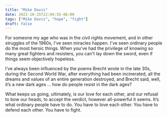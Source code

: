 ```yaml
---
title: "Mike Davis"
date: 2022-10-25T22:04:55-06:00
tags: ["Mike Davis", "hope", "fight"]
draft: false
---
```


For someone my age who was in the civil rights movement, and in other struggles of the 1960s, I've seen miracles happen. I've seen ordinary people do the most heroic things. When you've had the privilege of knowing so many great fighters and resisters, you can't lay down the sword, even if things seem objectively hopeless.

I’ve always been influenced by the poems Brecht wrote in the late 30s, during the Second World War, after everything had been incinerated, all the dreams and values of an entire generation destroyed, and Brecht said, well, it’s a new dark ages … how do people resist in the dark ages?

What keeps us going, ultimately, is our love for each other, and our refusal to bow our heads, to accept the verdict, however all-powerful it seems. It’s what ordinary people have to do. You have to love each other. You have to defend each other. You have to fight.

